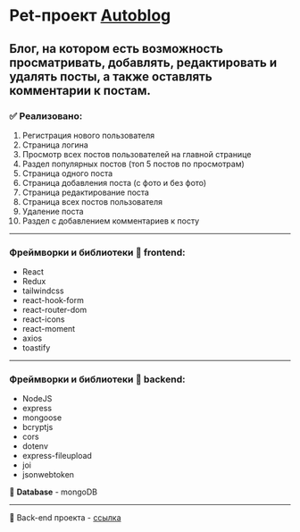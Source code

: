 # Pet-проект [Autoblog](https://nikchum.github.io/Autoblog-frontend/)

## Блог, на котором есть возможность просматривать, добавлять, редактировать и удалять посты, а также оставлять комментарии к постам.

### **:white_check_mark: Реализовано:**

1. Регистрация нового пользователя
2. Страница логина
3. Просмотр всех постов пользователей на главной странице
4. Раздел популярных постов (топ 5 постов по просмотрам)
5. Страница одного поста
6. Страница добавления поста (с фото и без фото)
7. Страница редактирование поста
8. Страница всех постов пользователя
9. Удаление поста
10. Раздел с добавлением комментариев к посту

___

### Фреймворки и библиотеки :full_moon_with_face: **frontend:**
- React
- Redux
- tailwindcss
- react-hook-form
- react-router-dom
- react-icons
- react-moment
- axios
- toastify
___
### Фреймворки и библиотеки :new_moon_with_face: **backend:**
- NodeJS
- express
- mongoose
- bcryptjs
- cors
- dotenv
- express-fileupload
- joi
- jsonwebtoken

:floppy_disk: **Database** - mongoDB
___
:new_moon_with_face: Back-end проекта - [ссылка](https://github.com/nikchum/Autoblog-backend)
